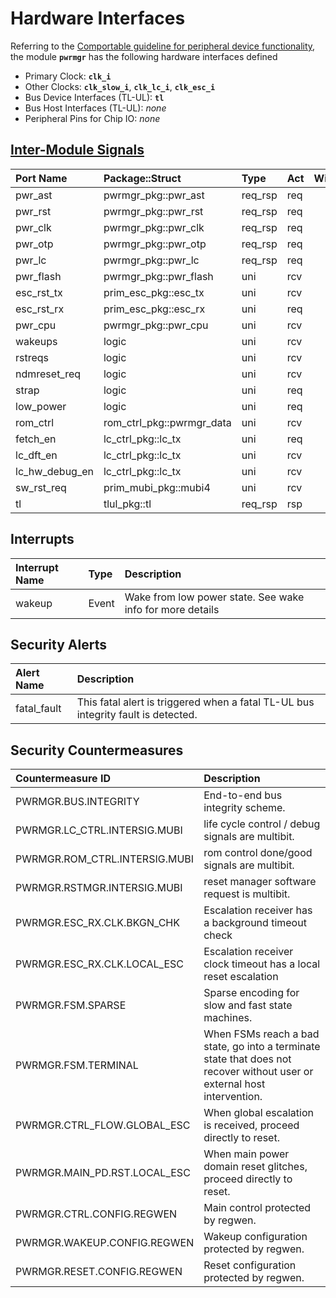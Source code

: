 # Hardware Interfaces

<!-- BEGIN CMDGEN util/regtool.py --interfaces ./hw/top_earlgrey/ip_autogen/pwrmgr/data/pwrmgr.hjson -->
Referring to the [Comportable guideline for peripheral device functionality](https://opentitan.org/book/doc/contributing/hw/comportability), the module **`pwrmgr`** has the following hardware interfaces defined
- Primary Clock: **`clk_i`**
- Other Clocks: **`clk_slow_i`**, **`clk_lc_i`**, **`clk_esc_i`**
- Bus Device Interfaces (TL-UL): **`tl`**
- Bus Host Interfaces (TL-UL): *none*
- Peripheral Pins for Chip IO: *none*

## [Inter-Module Signals](https://opentitan.org/book/doc/contributing/hw/comportability/index.html#inter-signal-handling)

| Port Name      | Package::Struct           | Type    | Act   |   Width | Description   |
|:---------------|:--------------------------|:--------|:------|--------:|:--------------|
| pwr_ast        | pwrmgr_pkg::pwr_ast       | req_rsp | req   |       1 |               |
| pwr_rst        | pwrmgr_pkg::pwr_rst       | req_rsp | req   |       1 |               |
| pwr_clk        | pwrmgr_pkg::pwr_clk       | req_rsp | req   |       1 |               |
| pwr_otp        | pwrmgr_pkg::pwr_otp       | req_rsp | req   |       1 |               |
| pwr_lc         | pwrmgr_pkg::pwr_lc        | req_rsp | req   |       1 |               |
| pwr_flash      | pwrmgr_pkg::pwr_flash     | uni     | rcv   |       1 |               |
| esc_rst_tx     | prim_esc_pkg::esc_tx      | uni     | rcv   |       1 |               |
| esc_rst_rx     | prim_esc_pkg::esc_rx      | uni     | req   |       1 |               |
| pwr_cpu        | pwrmgr_pkg::pwr_cpu       | uni     | rcv   |       1 |               |
| wakeups        | logic                     | uni     | rcv   |       6 |               |
| rstreqs        | logic                     | uni     | rcv   |       2 |               |
| ndmreset_req   | logic                     | uni     | rcv   |       1 |               |
| strap          | logic                     | uni     | req   |       1 |               |
| low_power      | logic                     | uni     | req   |       1 |               |
| rom_ctrl       | rom_ctrl_pkg::pwrmgr_data | uni     | rcv   |       1 |               |
| fetch_en       | lc_ctrl_pkg::lc_tx        | uni     | req   |       1 |               |
| lc_dft_en      | lc_ctrl_pkg::lc_tx        | uni     | rcv   |       1 |               |
| lc_hw_debug_en | lc_ctrl_pkg::lc_tx        | uni     | rcv   |       1 |               |
| sw_rst_req     | prim_mubi_pkg::mubi4      | uni     | rcv   |       1 |               |
| tl             | tlul_pkg::tl              | req_rsp | rsp   |       1 |               |

## Interrupts

| Interrupt Name   | Type   | Description                                               |
|:-----------------|:-------|:----------------------------------------------------------|
| wakeup           | Event  | Wake from low power state. See wake info for more details |

## Security Alerts

| Alert Name   | Description                                                                       |
|:-------------|:----------------------------------------------------------------------------------|
| fatal_fault  | This fatal alert is triggered when a fatal TL-UL bus integrity fault is detected. |

## Security Countermeasures

| Countermeasure ID             | Description                                                                                                              |
|:------------------------------|:-------------------------------------------------------------------------------------------------------------------------|
| PWRMGR.BUS.INTEGRITY          | End-to-end bus integrity scheme.                                                                                         |
| PWRMGR.LC_CTRL.INTERSIG.MUBI  | life cycle control / debug signals are multibit.                                                                         |
| PWRMGR.ROM_CTRL.INTERSIG.MUBI | rom control done/good signals are multibit.                                                                              |
| PWRMGR.RSTMGR.INTERSIG.MUBI   | reset manager software request is multibit.                                                                              |
| PWRMGR.ESC_RX.CLK.BKGN_CHK    | Escalation receiver has a background timeout check                                                                       |
| PWRMGR.ESC_RX.CLK.LOCAL_ESC   | Escalation receiver clock timeout has a local reset escalation                                                           |
| PWRMGR.FSM.SPARSE             | Sparse encoding for slow and fast state machines.                                                                        |
| PWRMGR.FSM.TERMINAL           | When FSMs reach a bad state, go into a terminate state that does not recover without user or external host intervention. |
| PWRMGR.CTRL_FLOW.GLOBAL_ESC   | When global escalation is received, proceed directly to reset.                                                           |
| PWRMGR.MAIN_PD.RST.LOCAL_ESC  | When main power domain reset glitches, proceed directly to reset.                                                        |
| PWRMGR.CTRL.CONFIG.REGWEN     | Main control protected by regwen.                                                                                        |
| PWRMGR.WAKEUP.CONFIG.REGWEN   | Wakeup configuration protected by regwen.                                                                                |
| PWRMGR.RESET.CONFIG.REGWEN    | Reset configuration protected by regwen.                                                                                 |


<!-- END CMDGEN -->
